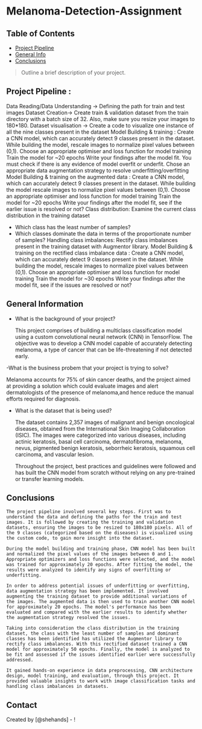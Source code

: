 # Melanoma-Detection-Assignment

## Table of Contents
* [Project Pipeline](#project-requirements)
* [General Info](#general-information)
* [Conclusions](#conclusions)

> Outline a brief description of your project.

## Project Pipeline :
Data Reading/Data Understanding → Defining the path for train and test images 
Dataset Creation→ Create train & validation dataset from the train directory with a batch size of 32. Also, make sure you resize your images to 180*180.
Dataset visualisation → Create a code to visualize one instance of all the nine classes present in the dataset 
Model Building & training : 
  Create a CNN model, which can accurately detect 9 classes present in the dataset. While building the model, rescale images to normalize pixel values between (0,1).
  Choose an appropriate optimiser and loss function for model training
  Train the model for ~20 epochs
  Write your findings after the model fit. You must check if there is any evidence of model overfit or underfit.
  Chose an appropriate data augmentation strategy to resolve underfitting/overfitting 
Model Building & training on the augmented data :
  Create a CNN model, which can accurately detect 9 classes present in the dataset. While building the model rescale images to normalize pixel values between (0,1).
  Choose an appropriate optimiser and loss function for model training
  Train the model for ~20 epochs
  Write your findings after the model fit, see if the earlier issue is resolved or not?
  Class distribution: Examine the current class distribution in the training dataset 
  - Which class has the least number of samples?
  - Which classes dominate the data in terms of the proportionate number of samples?
  Handling class imbalances: Rectify class imbalances present in the training dataset with Augmentor library.
Model Building & training on the rectified class imbalance data :
  Create a CNN model, which can accurately detect 9 classes present in the dataset. While building the model, rescale images to normalize pixel values between (0,1).
  Choose an appropriate optimiser and loss function for model training
  Train the model for ~30 epochs
  Write your findings after the model fit, see if the issues are resolved or not?

## General Information

- What is the background of your project?

    This project comprises of building a multiclass classification model using a custom convolutional neural network (CNN) in TensorFlow. The objective was to develop a CNN model capable of accurately detecting melanoma, a type of cancer that can be life-threatening if not detected early. 

-What is the business probem that your project is trying to solve?

  Melanoma accounts for 75% of skin cancer deaths, and the project aimed at providing a solution which could evaluate images and alert dermatologists of the presence of melanoma,and hence reduce the manual efforts required for diagnosis.

- What is the dataset that is being used?

    The dataset contains 2,357 images of malignant and benign oncological diseases, obtained from the International Skin Imaging Collaboration (ISIC). The images were categorized into various diseases, including actinic keratosis, basal cell carcinoma, dermatofibroma, melanoma, nevus, pigmented benign keratosis, seborrheic keratosis, squamous cell carcinoma, and vascular lesion.

    Throughout the project, best practices and guidelines were followed and has built the CNN model from scratch without relying on any pre-trained or transfer learning models.



## Conclusions


    The project pipeline involved several key steps. First was to understand the data and defining the paths for the train and test images. It is followed by creating the training and validation datasets, ensuring the images to be resized to 180x180 pixels. All of the 9 classes (categorized based on the diseases) is visualized using the custom code, to gain more insight into the dataset.
    
    During the model building and training phase, CNN model has been built and normalized the pixel values of the images between 0 and 1. Appropriate optimizers and loss functions were selected, and the model was trained for approximately 20 epochs. After fitting the model, the results were analyzed to identify any signs of overfitting or underfitting.
    
    In order to address potential issues of underfitting or overfitting, data augmentation strategy has been implemented. It involved augmenting the training dataset to provide additional variations of the images. The augmented data is then used to train another CNN model for approximately 20 epochs. The model's performance has been evaluated and compared with the earlier results to identify whether the augmentation strategy resolved the issues.
    
    Taking into consideration the class distribution in the training dataset, the class with the least number of samples and dominant classes has been identified has utilized the Augmentor library to rectify class imbalances. With this rectified dataset trained a CNN model for approximately 50 epochs. Finally, the model is analyzed to be fit and assessed if the issues identified earlier were successfully addressed.
    
    It gained hands-on experience in data preprocessing, CNN architecture design, model training, and evaluation, through this project. It provided valuable insights to work with image classification tasks and handling class imbalances in datasets.



## Contact
Created by [@shehands] - !
